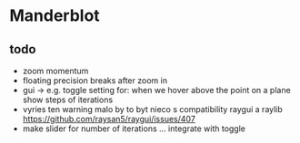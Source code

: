 # Manderblot

## todo
 * zoom momentum
 * floating precision breaks after zoom in
 * gui -> e.g. toggle setting for: when we hover above the point on a plane show steps of iterations 
 * vyries ten warning malo by to byt nieco s compatibility raygui a raylib https://github.com/raysan5/raygui/issues/407
 * make slider for number of iterations ... integrate with toggle